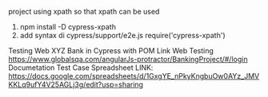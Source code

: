 project using xpath so that xpath can be used

1. npm install -D cypress-xpath
2. add syntax di cypress/support/e2e.js require('cypress-xpath')

Testing Web XYZ Bank in Cypress with POM Link Web Testing https://www.globalsqa.com/angularJs-protractor/BankingProject/#/login
Documetation Test Case Spreadsheet LINK: https://docs.google.com/spreadsheets/d/1GxgYE_nPkyKngbuOw0AYz_JMVKKLq9ufY4V25AGLj3g/edit?usp=sharing
